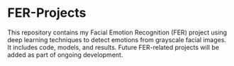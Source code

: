 # FER-Projects
This repository contains my Facial Emotion Recognition (FER) project using deep learning techniques to detect emotions from grayscale facial images. It includes code, models, and results. Future FER-related projects will be added as part of ongoing development.
